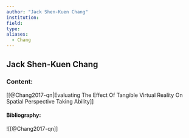 ```yaml
---
author: "Jack Shen-Kuen Chang"
institution:
field:
type:
aliases:
  - Chang
---
```


## Jack Shen-Kuen Chang

### Content:
[[@Chang2017-qn|Evaluating The Effect Of Tangible Virtual Reality On Spatial Perspective Taking Ability]]

#### Bibliography:

![[@Chang2017-qn]]